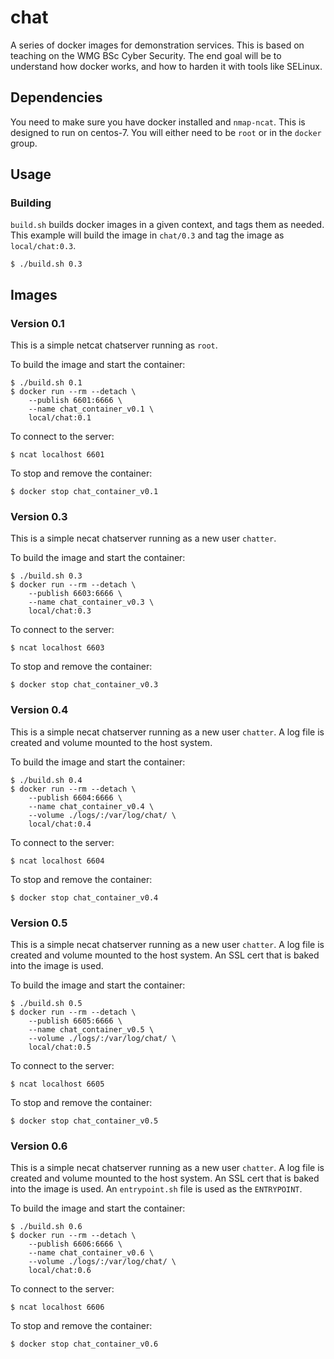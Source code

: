 # chat

A series of docker images for demonstration services. This is based on teaching
on the WMG BSc Cyber Security. The end goal will be to understand how docker
works, and how to harden it with tools like SELinux.

## Dependencies

You need to make sure you have docker installed and `nmap-ncat`. This is
designed to run on centos-7. You will either need to be `root` or in the
`docker` group.

## Usage

### Building

`build.sh` builds docker images in a given context, and tags them as
needed.  This example will build the image in `chat/0.3` and tag the image
as `local/chat:0.3`.

    $ ./build.sh 0.3

## Images

### Version 0.1

This is a simple netcat chatserver running as `root`.

To build the image and start the container:

    $ ./build.sh 0.1
    $ docker run --rm --detach \
        --publish 6601:6666 \
        --name chat_container_v0.1 \
        local/chat:0.1

To connect to the server:

    $ ncat localhost 6601

To stop and remove the container:

    $ docker stop chat_container_v0.1

### Version 0.3

This is a simple necat chatserver running as a new user `chatter`.

To build the image and start the container:

    $ ./build.sh 0.3
    $ docker run --rm --detach \
        --publish 6603:6666 \
        --name chat_container_v0.3 \
        local/chat:0.3

To connect to the server:

    $ ncat localhost 6603

To stop and remove the container:

    $ docker stop chat_container_v0.3

### Version 0.4

This is a simple necat chatserver running as a new user `chatter`. A log file
is created and volume mounted to the host system.

To build the image and start the container:

    $ ./build.sh 0.4
    $ docker run --rm --detach \
        --publish 6604:6666 \
        --name chat_container_v0.4 \
        --volume ./logs/:/var/log/chat/ \
        local/chat:0.4

To connect to the server:

    $ ncat localhost 6604

To stop and remove the container:

    $ docker stop chat_container_v0.4

### Version 0.5

This is a simple necat chatserver running as a new user `chatter`. A log file
is created and volume mounted to the host system. An SSL cert that is baked
into the image is used.

To build the image and start the container:

    $ ./build.sh 0.5
    $ docker run --rm --detach \
        --publish 6605:6666 \
        --name chat_container_v0.5 \
        --volume ./logs/:/var/log/chat/ \
        local/chat:0.5

To connect to the server:

    $ ncat localhost 6605

To stop and remove the container:

    $ docker stop chat_container_v0.5

### Version 0.6

This is a simple necat chatserver running as a new user `chatter`. A log file
is created and volume mounted to the host system. An SSL cert that is baked
into the image is used. An `entrypoint.sh` file is used as the `ENTRYPOINT`.

To build the image and start the container:

    $ ./build.sh 0.6
    $ docker run --rm --detach \
        --publish 6606:6666 \
        --name chat_container_v0.6 \
        --volume ./logs/:/var/log/chat/ \
        local/chat:0.6

To connect to the server:

    $ ncat localhost 6606

To stop and remove the container:

    $ docker stop chat_container_v0.6

